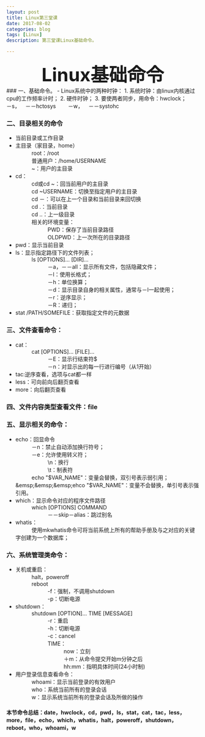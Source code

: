 ```yaml
---
layout: post
title: Linux第三堂课
date: 2017-08-02
categories: blog
tags: [Linux]
description: 第三堂课Linux基础命令。

---
```


<center>
<font size="7" ><b>Linux基础命令</b></font>
</center>
### 一、基础命令。
- Linux系统中的两种时钟：
1. 系统时钟：由linux内核通过cpu的工作频率计时；              
2. 硬件时钟；         
3. 要使两者同步，用命令：hwclock；                 
&emsp;&emsp;－s，&emsp;－－hctosys                   
&emsp;&emsp;－w，&emsp;－－systohc              

### 二、目录相关的命令
- 当前目录或工作目录        
- 主目录（家目录，home）     
&emsp;&emsp;&emsp;root：/root          
&emsp;&emsp;&emsp;普通用户：/home/USERNAME     
&emsp;&emsp;&emsp;~：用户的主目录      
- cd：        
&emsp;&emsp;&emsp;cd或cd ~：回当前用户的主目录    
&emsp;&emsp;&emsp;cd  ~USERNAME：切换至指定用户的主目录               
&emsp;&emsp;&emsp;cd －：可以在上一个目录和当前目录来回切换            
&emsp;&emsp;&emsp;cd .：当前目录       
&emsp;&emsp;&emsp;cd ..：上一级目录         
&emsp;&emsp;&emsp;相关的环境变量：        
&emsp;&emsp;&emsp;&emsp;&emsp;&emsp;PWD：保存了当前目录路径       
&emsp;&emsp;&emsp;&emsp;&emsp;&emsp;OLDPWD：上一次所在的目录路径      
- pwd：显示当前目录       
- ls：显示指定路径下的文件列表；       
&emsp;&emsp;&emsp;ls [OPTIONS]... [DIR]...        
&emsp;&emsp;&emsp;&emsp;&emsp;&emsp;－a，－－all：显示所有文件，包括隐藏文件；     
&emsp;&emsp;&emsp;&emsp;&emsp;&emsp;－l：使用长格式；        
&emsp;&emsp;&emsp;&emsp;&emsp;&emsp;－h：单位换算；      
&emsp;&emsp;&emsp;&emsp;&emsp;&emsp;－d：显示目录自身的相关属性，通常与－l一起使用；     
&emsp;&emsp;&emsp;&emsp;&emsp;&emsp;－r：逆序显示；      
&emsp;&emsp;&emsp;&emsp;&emsp;&emsp;－R：递归；        
- stat /PATH/SOMEFILE：获取指定文件的元数据   

### 三、文件查看命令：              
- cat：         
&emsp;&emsp;&emsp;cat [OPTIONS]... [FILE]...      
&emsp;&emsp;&emsp;&emsp;&emsp;&emsp;－E：显示行结束符$          
&emsp;&emsp;&emsp;&emsp;&emsp;&emsp;－n：对显示出的每一行进行编号（从1开始）      
- tac:逆序查看，选项与cat都一样      
- less：可向前向后翻页查看      
- more：向后翻页查看              

### 四、文件内容类型查看文件：file
### 五、显示相关的命令：         
- echo：回显命令                     
&emsp;&emsp;&emsp;－n：禁止自动添加换行符号；        
&emsp;&emsp;&emsp;－e：允许使用转义符；         
&emsp;&emsp;&emsp;&emsp;&emsp;&emsp;\n：换行             
&emsp;&emsp;&emsp;&emsp;&emsp;&emsp;\t：制表符            
&emsp;&emsp;&emsp;echo "$VAR_NAME"：变量会替换，双引号表示弱引用；                
&emsp;&emsp;&emsp;ehco "$VAR_NAME"：变量不会替换，单引号表示强引用。        
- which：显示命令对应的程序文件路径         
&emsp;&emsp;&emsp;which [OPTIONS] COMMAND            
&emsp;&emsp;&emsp;&emsp;&emsp;&emsp;－－skip－alias：跳过别名           
- whatis：       
&emsp;&emsp;&emsp;使用mkwhatis命令可将当前系统上所有的帮助手册及与之对应的关键字创建为一个数据库；     

### 六、系统管理类命令： 
- 关机或重启：          
&emsp;&emsp;&emsp;halt，poweroff               
&emsp;&emsp;&emsp;reboot       
&emsp;&emsp;&emsp;&emsp;&emsp;&emsp;-f：强制，不调用shutdown     
&emsp;&emsp;&emsp;&emsp;&emsp;&emsp;-p：切断电源             
- shutdown：         
&emsp;&emsp;&emsp;shutdown [OPTION]...  TIME [MESSAGE]        
&emsp;&emsp;&emsp;&emsp;&emsp;&emsp;-r：重启     
&emsp;&emsp;&emsp;&emsp;&emsp;&emsp;-h：切断电源      
&emsp;&emsp;&emsp;&emsp;&emsp;&emsp;-c：cancel     
&emsp;&emsp;&emsp;&emsp;&emsp;&emsp;TIME：       
&emsp;&emsp;&emsp;&emsp;&emsp;&emsp;&emsp;&emsp;&emsp;now：立刻       
&emsp;&emsp;&emsp;&emsp;&emsp;&emsp;&emsp;&emsp;&emsp;＋m：从命令提交开始m分钟之后     
&emsp;&emsp;&emsp;&emsp;&emsp;&emsp;&emsp;&emsp;&emsp;hh:mm：指明具体时间(24小时制)    
- 用户登录信息查看命令：      
&emsp;&emsp;&emsp;whoami：显示当前登录的有效用户            
&emsp;&emsp;&emsp;who：系统当前所有的登录会话          
&emsp;&emsp;&emsp;w：显示系统当前所有的登录会话及所做的操作   


#### 本节命令总结：date，hwclock，cd，pwd，ls，stat，cat，tac，less，more，file，echo，which，whatis，halt，poweroff，shutdown，reboot，who，whoami，w
